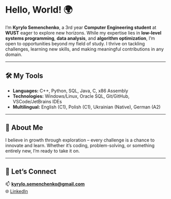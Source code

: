 # Hello, World! 🌍  
I’m **Kyrylo Semenchenko**, a 3rd year **Computer Engineering student** at **WUST** eager to explore new horizons. While my expertise lies in **low-level systems programming**, **data analysis**, and **algorithm optimization**, I’m open to opportunities beyond my field of study. I thrive on tackling challenges, learning new skills, and making meaningful contributions in any domain.  

---

## 🛠️ My Tools  
- **Languages:** C++, Python, SQL, Java, C, x86 Assembly
- **Technologies:** Windows/Linux, Oracle SQL, Git/GitHub, VSCode/JetBrains IDEs  
- **Multilingual:** English (C1), Polish (C1), Ukrainian (Native), German (A2)

---

## 🌱 About Me  
I believe in growth through exploration – every challenge is a chance to innovate and learn. Whether it’s coding, problem-solving, or something entirely new, I’m ready to take it on.  

---

## 🤝 Let’s Connect  
📫 **kyrylo.semenchenko@gmail.com**  
🌐 [LinkedIn](https://www.linkedin.com/in/kyrylo-semenchenko/)  


<!---
ksemk/ksemk is a ✨ special ✨ repository because its `README.md` (this file) appears on your GitHub profile.
You can click the Preview link to take a look at your changes.
--->
